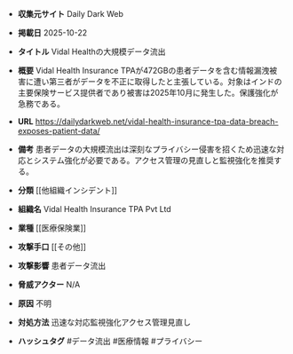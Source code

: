 - **収集元サイト**
Daily Dark Web

- **掲載日**
2025-10-22

- **タイトル**
Vidal Healthの大規模データ流出

- **概要**
Vidal Health Insurance TPAが472GBの患者データを含む情報漏洩被害に遭い第三者がデータを不正に取得したと主張している。対象はインドの主要保険サービス提供者であり被害は2025年10月に発生した。保護強化が急務である。

- **URL**
https://dailydarkweb.net/vidal-health-insurance-tpa-data-breach-exposes-patient-data/

- **備考**
患者データの大規模流出は深刻なプライバシー侵害を招くため迅速な対応とシステム強化が必要である。アクセス管理の見直しと監視強化を推奨する。

- **分類**
[[他組織インシデント]]

- **組織名**
Vidal Health Insurance TPA Pvt Ltd

- **業種**
[[医療保険業]]

- **攻撃手口**
[[その他]]

- **攻撃影響**
患者データ流出

- **脅威アクター**
N/A

- **原因**
不明

- **対処方法**
迅速な対応監視強化アクセス管理見直し

- **ハッシュタグ**
#データ流出 #医療情報 #プライバシー

